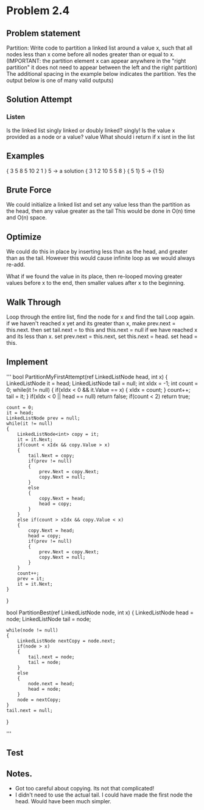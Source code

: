 # Problem 2.4

## Problem statement
Partition: Write code to partition a linked list around a value x, such that all nodes less than x come before all nodes
greater than or equal to x. (IMPORTANT: the partition element x can appear anywhere in the "right partition" it does not 
need to appear between the left and the right partition) The additional spacing in the example below indicates the partition.
Yes the output below is one of many valid outputs)

## Solution Attempt

### Listen
Is the linked list singly linked or doubly linked? singly!
Is the value x provided as a node or a value? value
What should i return if x isnt in the list

## Examples

{ 3 5 8 5 10 2 1 } 5 -> a solution { 3 1 2 10 5 5 8 }
{ 5 1} 5 -> {1 5}

## Brute Force
We could initialize a linked list and set any value less than the partition as the head, then any value greater as the tail
This would be done in O(n) time and O(n) space. 

## Optimize
We could do this in place by inserting less than as the head, and greater than as the tail. However this would cause infinite loop as we would always re-add. 

What if we found the value in its place, then re-looped moving greater values before x to the end, then smaller values after x to the beginning.


## Walk Through
Loop through the entire list, find the node for x and find the tail
Loop again. 
    if we haven't reached x yet and its greater than x, make prev.next = this.next. then set tail.next = to this and this.next = null
    if we have reached x and its less than x. set prev.next = this.next, set this.next = head. set head = this.

## Implement

'''
bool PartitionMyFirstAttempt(ref LinkedListNode<int> head, int x)
{
    LinkedListNode<int> it = head;
    LinkedListNode<int> tail = null;
    int xIdx = -1;
    int count = 0;
    while(it != null)
    {
        if(xIdx < 0 && it.Value == x)
        {
            xIdx = count;
        }
        count++;
        tail = it;
    }
    if(xIdx < 0 || head == null) return false;
    if(count < 2) return true;

    count = 0;
    it = head;
    LinkedListNode prev = null;
    while(it != null)
    {
        LinkedListNode<int> copy = it;
        it = it.Next;
        if(count < xIdx && copy.Value > x)
        {
            tail.Next = copy;
            if(prev != null)
            {
                prev.Next = copy.Next;
                copy.Next = null;
            }
            else 
            {
                copy.Next = head;
                head = copy;
            }
        }
        else if(count > xIdx && copy.Value < x) 
        {
            copy.Next = head;
            head = copy;
            if(prev != null)
            {
                prev.Next = copy.Next;
                copy.Next = null;
            }
        }
        count++;
        prev = it;
        it = it.Next;
    }
}

bool PartitionBest(ref LinkedListNode<int> node, int x)
{
    LinkedListNode<int> head = node;
    LinkedListNode<int> tail = node;

    while(node != null)
    {
        LinkedListNode nextCopy = node.next;
        if(node > x)
        {
            tail.next = node;
            tail = node;
        }
        else 
        {
            node.next = head;
            head = node;
        }
        node = nextCopy;
    }
    tail.next = null;
}

'''

## Test


## Notes. 
- Got too careful about copying. Its not that complicated!
- I didn't need to use the actual tail. I could have made the first node the head. Would have been much simpler.